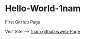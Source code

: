 # Hello-World-1nam
First GitHub Page

Visit Site -->   <a href="https://1nam.github.io/Hello-World-1nam/" target="_Blank">1nam github wweb-Page</a>
